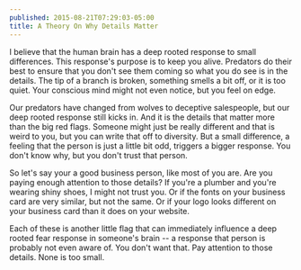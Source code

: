 ```yaml
---
published: 2015-08-21T07:29:03-05:00
title: A Theory On Why Details Matter
---
```

I believe that the human brain has a deep rooted response to small differences. This response's purpose is to keep you alive. Predators do their best to ensure that you don't see them coming so what you do see is in the details. The tip of a branch is broken, something smells a bit off, or it is too quiet. Your conscious mind might not even notice, but you feel on edge.

Our predators have changed from wolves to deceptive salespeople, but our deep rooted response still kicks in. And it is the details that matter more than the big red flags. Someone might just be really different and that is weird to you, but you can write that off to diversity. But a small difference, a feeling that the person is just a little bit odd, triggers a bigger response. You don't know why, but you don't trust that person.

So let's say your a good business person, like most of you are. Are you paying enough attention to those details? If you're a plumber and you're wearing shiny shoes, I might not trust you. Or if the fonts on your business card are very similar, but not the same. Or if your logo looks different on your business card than it does on your website.

Each of these is another little flag that can immediately influence a deep rooted fear response in someone's brain -- a response that person is probably not even aware of. You don't want that. Pay attention to those details. None is too small.